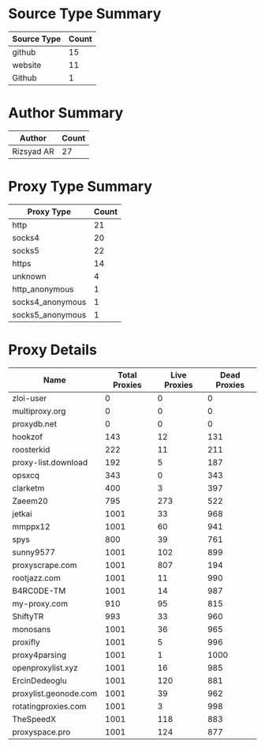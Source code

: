 # Source Type Summary

| Source Type | Count |
|-------------|-------|
| github | 15 |
| website | 11 |
| Github | 1 |


# Author Summary

| Author | Count |
|--------|-------|
| Rizsyad AR | 27 |


# Proxy Type Summary

| Proxy Type | Count |
|------------|-------|
| http | 21 |
| socks4 | 20 |
| socks5 | 22 |
| https | 14 |
| unknown | 4 |
| http_anonymous | 1 |
| socks4_anonymous | 1 |
| socks5_anonymous | 1 |


# Proxy Details

| Name | Total Proxies | Live Proxies | Dead Proxies |
|------|---------------|--------------|---------------|
| zloi-user | 0 | 0 | 0 |
| multiproxy.org | 0 | 0 | 0 |
| proxydb.net | 0 | 0 | 0 |
| hookzof | 143 | 12 | 131 |
| roosterkid | 222 | 11 | 211 |
| proxy-list.download | 192 | 5 | 187 |
| opsxcq | 343 | 0 | 343 |
| clarketm | 400 | 3 | 397 |
| Zaeem20 | 795 | 273 | 522 |
| jetkai | 1001 | 33 | 968 |
| mmppx12 | 1001 | 60 | 941 |
| spys | 800 | 39 | 761 |
| sunny9577 | 1001 | 102 | 899 |
| proxyscrape.com | 1001 | 807 | 194 |
| rootjazz.com | 1001 | 11 | 990 |
| B4RC0DE-TM | 1001 | 14 | 987 |
| my-proxy.com | 910 | 95 | 815 |
| ShiftyTR | 993 | 33 | 960 |
| monosans | 1001 | 36 | 965 |
| proxifly | 1001 | 5 | 996 |
| proxy4parsing | 1001 | 1 | 1000 |
| openproxylist.xyz | 1001 | 16 | 985 |
| ErcinDedeoglu | 1001 | 120 | 881 |
| proxylist.geonode.com | 1001 | 39 | 962 |
| rotatingproxies.com | 1001 | 3 | 998 |
| TheSpeedX | 1001 | 118 | 883 |
| proxyspace.pro | 1001 | 124 | 877 |
